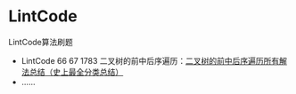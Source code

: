# LintCode
LintCode算法刷题

- LintCode 66 67 1783 二叉树的前中后序遍历：[二叉树的前中后序遍历所有解法总结（史上最全分类总结）](https://blog.csdn.net/zhuiyisinian/article/details/107946790)
- ......